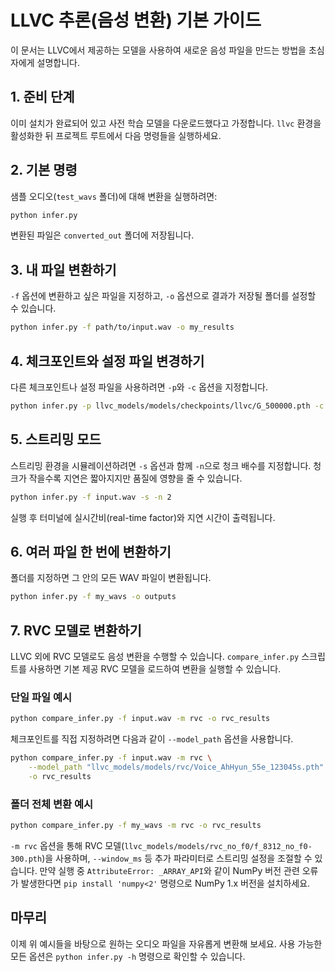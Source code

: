 # LLVC 추론(음성 변환) 기본 가이드

이 문서는 LLVC에서 제공하는 모델을 사용하여 새로운 음성 파일을 만드는 방법을 초심자에게 설명합니다.

## 1. 준비 단계
이미 설치가 완료되어 있고 사전 학습 모델을 다운로드했다고 가정합니다. `llvc` 환경을 활성화한 뒤 프로젝트 루트에서 다음 명령들을 실행하세요.

## 2. 기본 명령
샘플 오디오(`test_wavs` 폴더)에 대해 변환을 실행하려면:

```bash
python infer.py
```

변환된 파일은 `converted_out` 폴더에 저장됩니다.

## 3. 내 파일 변환하기
`-f` 옵션에 변환하고 싶은 파일을 지정하고, `-o` 옵션으로 결과가 저장될 폴더를 설정할 수 있습니다.

```bash
python infer.py -f path/to/input.wav -o my_results
```

## 4. 체크포인트와 설정 파일 변경하기
다른 체크포인트나 설정 파일을 사용하려면 `-p`와 `-c` 옵션을 지정합니다.

```bash
python infer.py -p llvc_models/models/checkpoints/llvc/G_500000.pth -c experiments/llvc/config.json -f input.wav
```

## 5. 스트리밍 모드
스트리밍 환경을 시뮬레이션하려면 `-s` 옵션과 함께 `-n`으로 청크 배수를 지정합니다. 청크가 작을수록 지연은 짧아지지만 품질에 영향을 줄 수 있습니다.

```bash
python infer.py -f input.wav -s -n 2
```

실행 후 터미널에 실시간비(real-time factor)와 지연 시간이 출력됩니다.

## 6. 여러 파일 한 번에 변환하기
폴더를 지정하면 그 안의 모든 WAV 파일이 변환됩니다.

```bash
python infer.py -f my_wavs -o outputs
```

## 7. RVC 모델로 변환하기
LLVC 외에 RVC 모델로도 음성 변환을 수행할 수 있습니다. `compare_infer.py` 스크립트를 사용하면 기본 제공 RVC 모델을 로드하여 변환을 실행할 수 있습니다.

### 단일 파일 예시

```bash
python compare_infer.py -f input.wav -m rvc -o rvc_results
```

체크포인트를 직접 지정하려면 다음과 같이 `--model_path` 옵션을 사용합니다.

```bash
python compare_infer.py -f input.wav -m rvc \
    --model_path "llvc_models/models/rvc/Voice_AhHyun_55e_123045s.pth" \
    -o rvc_results
```

### 폴더 전체 변환 예시

```bash
python compare_infer.py -f my_wavs -m rvc -o rvc_results
```
`-m rvc` 옵션을 통해 RVC 모델(`llvc_models/models/rvc_no_f0/f_8312_no_f0-300.pth`)을 사용하며, `--window_ms` 등 추가 파라미터로 스트리밍 설정을 조절할 수 있습니다. 만약 실행 중 `AttributeError: _ARRAY_API`와 같이 NumPy 버전 관련 오류가 발생한다면 `pip install 'numpy<2'` 명령으로 NumPy 1.x 버전을 설치하세요.

## 마무리
이제 위 예시들을 바탕으로 원하는 오디오 파일을 자유롭게 변환해 보세요. 사용 가능한 모든 옵션은 `python infer.py -h` 명령으로 확인할 수 있습니다.

